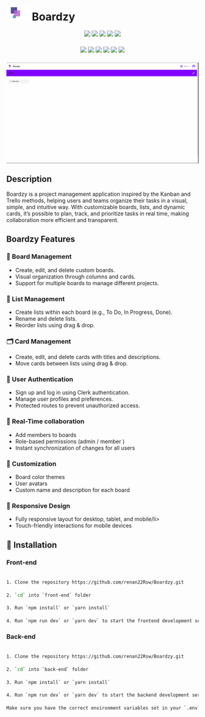 # <img src="./assets/boardzy-logo.png"  height="40" /> Boardzy

<div align="center ">

<div>
<img src="https://img.shields.io/badge/JavaScript-F7DF1E?style=for-the-badge&logo=javascript&logoColor=black"/>
<img src="https://img.shields.io/badge/typescript-%23007ACC.svg?style=for-the-badge&logo=typescript&logoColor=white"/>
<img src="https://img.shields.io/badge/react-%2320232a.svg?style=for-the-badge&logo=react&logoColor=%2361DAFB"/>
<img src="https://img.shields.io/badge/Next-black?style=for-the-badge&logo=next.js&logoColor=white"/>
<img src="https://img.shields.io/badge/tailwindcss-%2338B2AC.svg?style=for-the-badge&logo=tailwind-css&logoColor=white"/>
</div>

###

<div>
<img src="https://img.shields.io/badge/Node.js-43853D?style=for-the-badge&logo=node.js&logoColor=white"/>
<img src="https://img.shields.io/badge/express.js-000000?style=for-the-badge&logo=express&logoColor=white"/>
<img src="https://img.shields.io/badge/Prisma-3982CE?style=for-the-badge&logo=Prisma&logoColor=white"/>
<img src="https://img.shields.io/badge/postgres-%23316192.svg?style=for-the-badge&logo=postgresql&logoColor=white"/>
<img src="https://img.shields.io/badge/-jest-%23C21325?style=for-the-badge&logo=jest&logoColor=white">
<img src="https://img.shields.io/badge/vercel-%23000000.svg?style=for-the-badge&logo=vercel&logoColor=white"/>

</div>

###

<img src="./assets/Boardzy-readme-gif.gif" width="1200px" alt="Boardzy Demo" align="center"/>

</div>

## Description

Boardzy is a project management application inspired by the Kanban and Trello methods, helping users and teams organize their tasks in a visual, simple, and intuitive way. With customizable boards, lists, and dynamic cards, it’s possible to plan, track, and prioritize tasks in real time, making collaboration more efficient and transparent.

<div align="left">

## Boardzy Features

### 📁 Board Management

<ul>
    <li>Create, edit, and delete custom boards.</li>
    <li>Visual organization through columns and cards.</li>
    <li>Support for multiple boards to manage different projects.</li>
</ul>

### 📝 List Management

<ul>
    <li>Create lists within each board (e.g., To Do, In Progress, Done).</li>
    <li>Rename and delete lists.</li>
    <li>Reorder lists using drag & drop.</li>
</ul>

### 🗂️ Card Management

<ul>
    <li>Create, edit, and delete cards with titles and descriptions.</li>
    <li>Move cards between lists using drag & drop.</li>
</ul>

### 🔐 User Authentication

<ul>
    <li>Sign up and log in using Clerk authentication.</li>
    <li>Manage user profiles and preferences.</li>
    <li>Protected routes to prevent unauthorized access.</li>
</ul>

### 👥 Real-Time collaboration

<ul>
<li>Add members to boards</li>
<li>Role-based permissions (admin / member )</li>
<li>Instant synchronization of changes for all users</li>
</ul>

### 🎨 Customization

<ul>
<li>Board color themes</li>
<li>User avatars </li>
<li>Custom name and description for each board</li>
</ul>

### 📱 Responsive Design

<ul>
<li>Fully responsive layout for desktop, tablet, and mobile/li>
<li>Touch-friendly interactions for mobile devices</li>

</ul>

</div>

## 🚀 Installation

### Front-end

```bash

1. Clone the repository https://github.com/renan22Rsw/Boardzy.git

2. `cd` into `front-end` folder

3. Run `npm install` or `yarn install`

4. Run `npm run dev` or `yarn dev` to start the frontend development server

```

### Back-end

```bash

1. Clone the repository https://github.com/renan22Rsw/Boardzy.git

2. `cd` into `back-end` folder

3. Run `npm install` or `yarn install`

4. Run `npm run dev` or `yarn dev` to start the backend development server

Make sure you have the correct environment variables set in your `.env` file in the root of the project. You can copy the `.env.example` file and rename it to `.env`.

```
